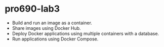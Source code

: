 # pro690-lab3
- Build and run an image as a container.
- Share images using Docker Hub.
- Deploy Docker applications using multiple containers with a database.
- Run applications using Docker Compose.
